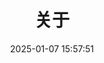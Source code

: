 ---
title: 关于
date: 2025-01-07 15:57:51
aside: false
top_img: false
background: "#f8f9fe"
comments: false
type: "about"
---